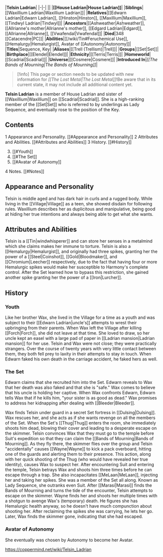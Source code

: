 |**Telsin Ladrian**|
|-|-|
||
|**[[House Ladrian\|House Ladrian]]**|
|**Siblings**|[[Waxillium Ladrian\|Waxillium Ladrian]]|
|**Relatives**|[[Edwarn Ladrian\|Edwarn Ladrian]], [[Hinston\|Hinston]], [[Maxillium\|Maxillium]], [[Tindwyl Ladrian\|Tindwyl]]|
|**Ancestors**|[[Ashweather\|Ashweather]], [[Allrianne's mother\|Allrianne's mother]], [[Edgard Ladrian\|Edgard]], [[Allrianne\|Allrianne]], [[Vwafendal\|Vwafendal]]|
|**Died**|348 [[Catacendre\|PC]]|
|**Abilities**|[[/wiki/Tin#Feruchemical Use]], [[Hemalurgy\|Hemalurgist]], Avatar of [[Autonomy\|Autonomy]]|
|**Titles**|Sequence, Key|
|**Aliases**|[[Trell (Trellism)\|Trell]]|
|**Groups**|[[Set\|Set]]|
|**Birthplace**|[[Elendel\|Elendel]]|
|**Ethnicity**|[[Terris\|Terris]]|
|**Homeworld**|[[Scadrial\|Scadrial]]|
|**Universe**|[[Cosmere\|Cosmere]]|
|**Introduced In**|*[[The Bands of Mourning\|The Bands of Mourning]]*|

> [!info] This page or section needs to be updated with new information for *[[The Lost Metal\|The Lost Metal]]*!Be aware that in its current state, it may not include all additional content yet.

**Telsin Ladrian** is a member of House Ladrian and sister of [[Waxillium\|Waxillium]] on [[Scadrial\|Scadrial]]. She is a high-ranking member of the [[Set\|Set]] who is referred to by underlings as Lady Sequence, and eventually rose to the position of the Key.

## Contents

1 Appearance and Personality. [[#Appearance and Personality]] 
2 Attributes and Abilities. [[#Attributes and Abilities]] 
3 History. [[#History]] 

3. [[#Youth]] 
3. [[#The Set]] 
3. [[#Avatar of Autonomy]] 


4 Notes. [[#Notes]] 


## Appearance and Personality
Telsin is middle aged and has dark hair in curls and a rugged body. While living in the [[Village\|Village]] as a teen, she showed disdain for following rules. Waxillium describes her as duplicitous and manipulative, being good at hiding her true intentions and always being able to get what she wants.

 
## Attributes and Abilities
Telsin is a [[Tin\|windwhisperer]] and can store her senses in a metalmind which she claims makes her immune to torture.
Telsin is also a [[Hemalurgy\|Hemalurgist]], and originally had three spikes, granting her the power of a [[Steel\|Coinshot]], [[Gold\|Bloodmaker]], and [[Chromium\|Leecher]] respectively, due to the fact that having four or more Hemalurgic spikes would make her susceptible to Harmony's complete control. After the Set learned how to bypass this restriction, she gained another spike granting her the power of a [[Iron\|Lurcher]].

## History
### Youth
Like her brother Wax, she lived in the Village for a time as a youth and was subject to their [[Edwarn Ladrian\|uncle's]] attempts to wrest their upbringing from their parents. When Wax left the Village after killing [[Forch\|Forch]], she did not leave at that time.
She loved to draw, so her uncle kept an easel with a large pad of paper in [[Ladrian mansion\|Ladrian mansion]] for her use.
Telsin and Wax were not close; they were practically strangers. Over the course of twenty years with very little contact between them, they both fell prey to laxity in their attempts to stay in touch. When Edwarn faked his own death in the carriage accident, he faked hers as well.

### The Set
Edwarn claims that she recruited him into the Set.
Edwarn reveals to Wax that her death was also faked and that she is "safe."
Wax comes to believe that his uncle is holding her captive. When Wax confronts Edwarn, Edwarn tells Wax that if he kills him, "your sister is as good as dead." Wax promises to address her kidnapping after dealing with [[Bleeder\|Bleeder]].

 
Wax finds Telsin under guard in a secret Set fortress in [[Dulsing\|Dulsing]]. Wax rescues her, and she acts as if she wants revenge on all the members of the Set. When the Set's [[Thug\|Thug]] enters the room, she immediately shoots him dead, blowing their cover and leading to a desperate escape on the skimmer.
Telsin convinces Wax that they must go to the temple before Suit's expedition so that they can claim the [[Bands of Mourning\|Bands of Mourning]]. As they fly there, the skimmer flies over the group and Telsin "accidentally" causes [[Wayne\|Wayne]] to kick a pack overboard, hitting one of the guards and alerting them to their presence. This action, along with her quick shooting of the Thug (who would have revealed her true identity), causes Wax to suspect her.
After encountering Suit and entering the temple, Telsin betrays Wax and shoots him three times before he can escape through a trap. She also incapacitates [[MeLaan\|MeLaan]], injecting her and taking her spikes. She was a member of the Set all along. Known as Lady Sequence, she outranks even Suit.
After [[Marasi\|Marasi]] finds the Bands of Mourning and turns the tide of the encounter, Telsin attempts to escape on the skimmer. Wayne finds her and shoots her multiple times with a shotgun to avenge Wax's (temporary) death. He figures she has Hemalurgic health anyway, so he doesn't have much compunction about shooting her. After reclaiming the spikes she was carrying, he lets her go. Later, Wax finds the skimmer gone, indicating that she had escaped.

### Avatar of Autonomy
She eventually was chosen by Autonomy to become her Avatar.



https://coppermind.net/wiki/Telsin_Ladrian